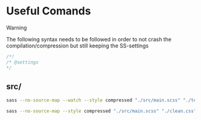 # Useful Comands

> [!warning] 
> The following syntax needs to be followed in order to not crash the compilation/compression but still keeping the SS-settings

```scss
/*!
/* @settings
*/
```

## src/

```bash
sass --no-source-map --watch --style compressed "./src/main.scss" "./testbench/.obsidian/themes/clean.css"

sass --no-source-map --style compressed "./src/main.scss" "./clean.css"
```

